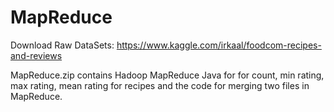 # MapReduce

Download Raw DataSets: https://www.kaggle.com/irkaal/foodcom-recipes-and-reviews

MapReduce.zip contains Hadoop MapReduce Java for for count, min rating, max rating, mean rating for recipes and the code for merging two files in MapReduce.
